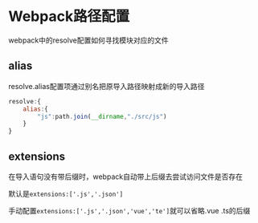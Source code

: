# Webpack路径配置

webpack中的resolve配置如何寻找模块对应的文件

## alias

resolve.alias配置项通过别名把原导入路径映射成新的导入路径

```js
resolve:{
    alias:{
        "js":path.join(__dirname,"./src/js")
    }
}
```

## extensions

在导入语句没有带后缀时，webpack自动带上后缀去尝试访问文件是否存在

默认是```extensions:['.js','.json']```

手动配置```extensions:['.js','.json','vue','te']```就可以省略.vue .ts的后缀
